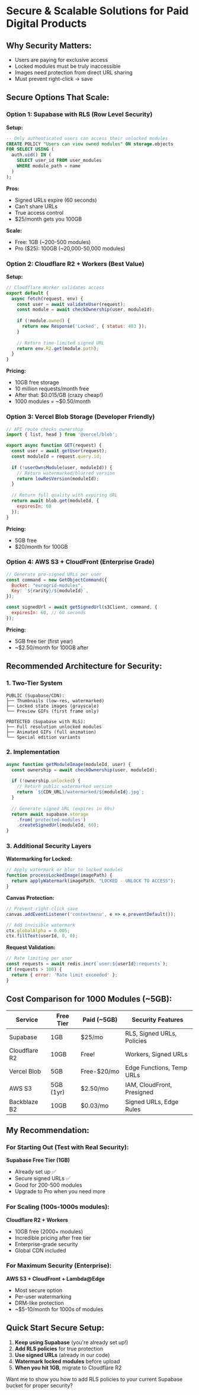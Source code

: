 # Secure & Scalable Solutions for Paid Digital Products

## Why Security Matters:
- Users are paying for exclusive access
- Locked modules must be truly inaccessible
- Images need protection from direct URL sharing
- Must prevent right-click → save

## Secure Options That Scale:

### Option 1: Supabase with RLS (Row Level Security)
**Setup:**
```sql
-- Only authenticated users can access their unlocked modules
CREATE POLICY "Users can view owned modules" ON storage.objects
FOR SELECT USING (
  auth.uid() IN (
    SELECT user_id FROM user_modules 
    WHERE module_path = name
  )
);
```

**Pros:**
- Signed URLs expire (60 seconds)
- Can't share URLs
- True access control
- $25/month gets you 100GB

**Scale:**
- Free: 1GB (~200-500 modules)
- Pro ($25): 100GB (~20,000-50,000 modules)

### Option 2: Cloudflare R2 + Workers (Best Value)
**Setup:**
```javascript
// Cloudflare Worker validates access
export default {
  async fetch(request, env) {
    const user = await validateUser(request);
    const module = await checkOwnership(user, moduleId);
    
    if (!module.owned) {
      return new Response('Locked', { status: 403 });
    }
    
    // Return time-limited signed URL
    return env.R2.get(module.path);
  }
}
```

**Pricing:**
- 10GB free storage
- 10 million requests/month free
- After that: $0.015/GB (crazy cheap!)
- 1000 modules = ~$0.50/month

### Option 3: Vercel Blob Storage (Developer Friendly)
```javascript
// API route checks ownership
import { list, head } from '@vercel/blob';

export async function GET(request) {
  const user = await getUser(request);
  const moduleId = request.query.id;
  
  if (!userOwnsModule(user, moduleId)) {
    // Return watermarked/blurred version
    return lowResVersion(moduleId);
  }
  
  // Return full quality with expiring URL
  return await blob.get(moduleId, {
    expiresIn: 60
  });
}
```

**Pricing:**
- 5GB free
- $20/month for 100GB

### Option 4: AWS S3 + CloudFront (Enterprise Grade)
```javascript
// Generate pre-signed URLs per user
const command = new GetObjectCommand({
  Bucket: "eurogrid-modules",
  Key: `${rarity}/${moduleId}`,
});

const signedUrl = await getSignedUrl(s3Client, command, {
  expiresIn: 60, // 60 seconds
});
```

**Pricing:**
- 5GB free tier (first year)
- ~$2.50/month for 100GB after

## Recommended Architecture for Security:

### 1. **Two-Tier System**
```
PUBLIC (Supabase/CDN):
├── Thumbnails (low-res, watermarked)
├── Locked state images (grayscale)
└── Preview GIFs (first frame only)

PROTECTED (Supabase with RLS):
├── Full resolution unlocked modules
├── Animated GIFs (full animation)
└── Special edition variants
```

### 2. **Implementation**
```javascript
async function getModuleImage(moduleId, user) {
  const ownership = await checkOwnership(user, moduleId);
  
  if (!ownership.unlocked) {
    // Return public watermarked version
    return `${CDN_URL}/watermarked/${moduleId}.jpg`;
  }
  
  // Generate signed URL (expires in 60s)
  return await supabase.storage
    .from('protected-modules')
    .createSignedUrl(moduleId, 60);
}
```

### 3. **Additional Security Layers**

**Watermarking for Locked:**
```javascript
// Apply watermark or blur to locked modules
function processLockedImage(imagePath) {
  return applyWatermark(imagePath, "LOCKED - UNLOCK TO ACCESS");
}
```

**Canvas Protection:**
```javascript
// Prevent right-click save
canvas.addEventListener('contextmenu', e => e.preventDefault());

// Add invisible watermark
ctx.globalAlpha = 0.005;
ctx.fillText(userId, 0, 0);
```

**Request Validation:**
```javascript
// Rate limiting per user
const requests = await redis.incr(`user:${userId}:requests`);
if (requests > 100) {
  return { error: 'Rate limit exceeded' };
}
```

## Cost Comparison for 1000 Modules (~5GB):

| Service | Free Tier | Paid (~5GB) | Security Features |
|---------|-----------|-------------|-------------------|
| Supabase | 1GB | $25/mo | RLS, Signed URLs, Policies |
| Cloudflare R2 | 10GB | Free! | Workers, Signed URLs |
| Vercel Blob | 5GB | Free-$20/mo | Edge Functions, Temp URLs |
| AWS S3 | 5GB (1yr) | $2.50/mo | IAM, CloudFront, Presigned |
| Backblaze B2 | 10GB | $0.03/mo | Signed URLs, Edge Rules |

## My Recommendation:

### For Starting Out (Test with Real Security):
**Supabase Free Tier (1GB)**
- Already set up ✅
- Secure signed URLs ✅
- Good for 200-500 modules
- Upgrade to Pro when you need more

### For Scaling (100s-1000s modules):
**Cloudflare R2 + Workers**
- 10GB free (2000+ modules)
- Incredible pricing after free tier
- Enterprise-grade security
- Global CDN included

### For Maximum Security (Enterprise):
**AWS S3 + CloudFront + Lambda@Edge**
- Most secure option
- Per-user watermarking
- DRM-like protection
- ~$5-10/month for 1000s of modules

## Quick Start Secure Setup:

1. **Keep using Supabase** (you're already set up!)
2. **Add RLS policies** for true protection
3. **Use signed URLs** (already in our code)
4. **Watermark locked modules** before upload
5. **When you hit 1GB**, migrate to Cloudflare R2

Want me to show you how to add RLS policies to your current Supabase bucket for proper security?